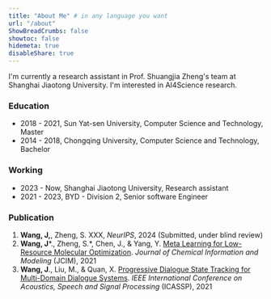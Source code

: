 ```yaml
---
title: "About Me" # in any language you want
url: "/about"
ShowBreadCrumbs: false
showtoc: false
hidemeta: true
disableShare: true
---
```


I'm currently a research assistant in Prof. Shuangjia Zheng's team at Shanghai Jiaotong University. I'm interested in AI4Science research.

### Education

- 2018 - 2021, Sun Yat-sen University, Computer Science and Technology, Master
- 2014 - 2018, Chongqing University, Computer Science and Technology, Bachelor

### Working

- 2023 - Now, Shanghai Jiaotong University, Research assistant
- 2021 - 2023, BYD - Division 2, Senior software Engineer

### Publication

1. **Wang, J,**, Zheng, S. XXX, *NeurIPS*, 2024 (Submitted, under blind review)
2. **Wang, J***., Zheng, S.*, Chen, J., & Yang, Y. [Meta Learning for Low-Resource Molecular Optimization](https://doi.org/10.1021/acs.jcim.0c01416). *Journal of Chemical Information and Modeling* (JCIM), 2021
3. **Wang, J**., Liu, M., & Quan, X. [Progressive Dialogue State Tracking for Multi-Domain Dialogue Systems](https://ieeexplore.ieee.org/abstract/document/9414610). *IEEE International Conference on Acoustics, Speech and Signal Processing* (ICASSP), 2021